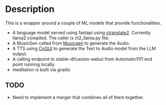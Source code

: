 # Description

This is a wrapper around a couple of ML models that provide functionalities. 

* A language model served using fastapi using [ctranslate2](https://github.com/OpenNMT/CTranslate2). Currently llama2 compiled.  The caller is ct2_llama.py file. 
* A MusicGen called from [Musicgen](https://github.com/camenduru/audiocraft/tree/v1.0) to generate the Audio. 
* A TTS using [CoQUI](https://tts.readthedocs.io/en/latest/docker_images.html) to generate the Text to Audio model from the LLM output. 
* A calling endpoint to stable-difussion-webui from Automatic1111 end point running locally. 
* meditation is built via gradio

## TODO 
- Need to implement a merger that combines all of them together. 